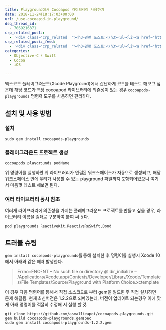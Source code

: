 ```yaml
---
title: Playground에서 Cocoapod 라이브러리 사용하기
date: 2018-11-24T18:17:03+00:00
url: /use-cocoapod-in-playground/
dsq_thread_id:
  - 7069216371
crp_related_posts:
  - '<div class="crp_related  "><h3>관련 포스트:</h3><ul><li><a href="https://www.letmecompile.com/shotcut-linux-server-video-generation/"     class="post-753"><span class="crp_title">Shotcut을 이용하여 리눅스 서버에서 템플릿 기반의 동영상 만들기</span></a></li><li><a href="https://www.letmecompile.com/%ea%b0%9c%eb%b0%9c%ec%9e%90%eb%a5%bc-%ec%9c%84%ed%95%9c-%ed%9a%a8%ec%9c%a8%ec%a0%81%ec%9d%b8-macos-%eb%b0%b1%ec%97%85-%eb%b0%a9%eb%b2%95/"     class="post-865"><span class="crp_title">개발자를 위한 효율적인 MacOS 백업 방법</span></a></li><li><a href="https://www.letmecompile.com/mysql-innodb-lock-deadlock/"     class="post-763"><span class="crp_title">MySQL InnoDB lock & deadlock 이해하기</span></a></li><li><a href="https://www.letmecompile.com/chrome-extension-with-react/"     class="post-776"><span class="crp_title">크롬 익스텐션 개발 + 리액트 적용하기</span></a></li><li><a href="https://www.letmecompile.com/kotlin-coroutine-vs-javascript-async-comparison/"     class="post-873"><span class="crp_title">JavaScript 개발자에게 Kotlin coroutine 10분만에 이해시키기</span></a></li></ul><div class="crp_clear"></div></div>'
crp_related_posts_feed:
  - '<div class="crp_related  "><h3>관련 포스트:</h3><ul><li><a href="https://www.letmecompile.com/shotcut-linux-server-video-generation/"     class="post-753"><span class="crp_title">Shotcut을 이용하여 리눅스 서버에서 템플릿 기반의 동영상 만들기</span></a></li><li><a href="https://www.letmecompile.com/%ea%b0%9c%eb%b0%9c%ec%9e%90%eb%a5%bc-%ec%9c%84%ed%95%9c-%ed%9a%a8%ec%9c%a8%ec%a0%81%ec%9d%b8-macos-%eb%b0%b1%ec%97%85-%eb%b0%a9%eb%b2%95/"     class="post-865"><span class="crp_title">개발자를 위한 효율적인 MacOS 백업 방법</span></a></li><li><a href="https://www.letmecompile.com/mysql-innodb-lock-deadlock/"     class="post-763"><span class="crp_title">MySQL InnoDB lock & deadlock 이해하기</span></a></li><li><a href="https://www.letmecompile.com/chrome-extension-with-react/"     class="post-776"><span class="crp_title">크롬 익스텐션 개발 + 리액트 적용하기</span></a></li><li><a href="https://www.letmecompile.com/kotlin-coroutine-vs-javascript-async-comparison/"     class="post-873"><span class="crp_title">JavaScript 개발자에게 Kotlin coroutine 10분만에 이해시키기</span></a></li></ul><div class="crp_clear"></div></div>'
categories:
  - Objective-C / Swift
  - Cocoa
  - iOS

---
```

엑스코드 플레이그라운드(Xcode Playground)에서 간단하게 코드를 테스트 해보고 싶은데 해당 코드가 특정 cocoapod 라이브러리에 의존성이 있는 경우 `cocoapods-playgrounds` 명령어 도구를 사용하면 편리하다.

## 설치 및 사용 방법

### 설치

    sudo gem install cocoapods-playgrounds
    

### 플레이그라운드 프로젝트 생성

    cocoapods playgrounds podName
    

위 명령어를 실행하면 위 라이브러리가 연결된 워크스페이스가 자동으로 생성되고, 해당 워크스페이스 안에 우리가 사용할 수 있는 playground 파일까지 포함되어있으니 여기서 마음껏 테스트 해보면 된다.

### 여러 라이브러리 동시 참조

여러개 라이브러리에 의존성을 가지는 플레이그라운드 프로젝트를 만들고 싶을 경우, 라이브러리 이름을 컴마로 구분하여 붙여 써 둔다.

    pod playgrounds ReactiveKit,ReactiveReSwift,Bond
    

## 트러블 슈팅

`gem install cocoapods-playgrounds`를 통해 설치한 후 명령어를 실행시 Xcode 10에서 아래와 같은 에러 발생한다.

> Errno::ENOENT &#8211; No such file or directory @ dir_initialize &#8211; /Applications/Xcode.app/Contents/Developer/Library/Xcode/Templates/File Templates/Source/Playground with Platform Choice.xctemplate 

이 경우 다음 명령어를 통해서 직접 소스코드로 부터 gem을 빌드한 후 직접 설치하면 문제 해결됨. 현재 최신버전은 1.2.2으로 되어있는데, 버전이 업데이트 되는경우 이에 맞게 아래 명령어를 적절히 수정해 서 실행 할 것.

    git clone https://github.com/asmallteapot/cocoapods-playgrounds.git
    gem build cocoapods-playgrounds.gemspec
    sudo gem install cocoapods-playgrounds-1.2.2.gem